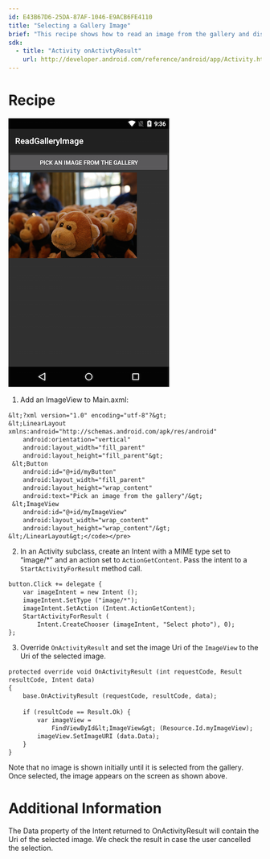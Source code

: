 ```yaml
---
id: E43B67D6-25DA-87AF-1046-E9ACB6FE4110
title: "Selecting a Gallery Image"
brief: "This recipe shows how to read an image from the gallery and display it in an ImageView."
sdk:
  - title: "Activity onActivtyResult" 
    url: http://developer.android.com/reference/android/app/Activity.html
---
```


<a name="Recipe" class="injected"></a>


# Recipe

 [ ![](Images/PickGalleryImage.png)](Images/PickGalleryImage.png)

1. Add an ImageView to Main.axml:

```
&lt;?xml version="1.0" encoding="utf-8"?&gt;
&lt;LinearLayout xmlns:android="http://schemas.android.com/apk/res/android"
    android:orientation="vertical"
    android:layout_width="fill_parent"
    android:layout_height="fill_parent"&gt;
 &lt;Button  
    android:id="@+id/myButton"
    android:layout_width="fill_parent"
    android:layout_height="wrap_content"
    android:text="Pick an image from the gallery"/&gt;
 &lt;ImageView
    android:id="@+id/myImageView"
    android:layout_width="wrap_content"
    android:layout_height="wrap_content"/&gt;
&lt;/LinearLayout&gt;</code></pre>
```
<ol start="2">
  <li>In an Activity subclass, create an Intent with a MIME type set to “image/*” and an action set to <code>ActionGetContent</code>. Pass the intent to a
  <code>StartActivityForResult</code> method call.</li>
</ol>

```
button.Click += delegate {
    var imageIntent = new Intent ();
    imageIntent.SetType ("image/*");
    imageIntent.SetAction (Intent.ActionGetContent);
    StartActivityForResult (
        Intent.CreateChooser (imageIntent, "Select photo"), 0);
};
```
<ol start="3">
  <li>Override <code>OnActivityResult</code> and set the image Uri of the <code>ImageView</code> to the
  Uri of the selected image.</li>
</ol>

```
protected override void OnActivityResult (int requestCode, Result resultCode, Intent data)
{
    base.OnActivityResult (requestCode, resultCode, data);

    if (resultCode == Result.Ok) {
        var imageView =
            FindViewById&lt;ImageView&gt; (Resource.Id.myImageView);
        imageView.SetImageURI (data.Data);
    }
}
```
Note that no image is shown initially until it is selected from the gallery. Once selected, the image appears on the screen as shown above.

 <a name="Additional_Information" class="injected"></a>


# Additional Information

The Data property of the Intent returned to OnActivityResult will contain the
Uri of the selected image. We check the result in case the user cancelled the
selection.

